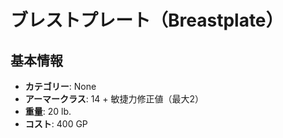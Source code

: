 # ブレストプレート（Breastplate）

## 基本情報
- **カテゴリー**: None
- **アーマークラス**: 14 + 敏捷力修正値（最大2）
- **重量**: 20 lb.
- **コスト**: 400 GP
